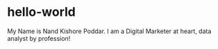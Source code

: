 # hello-world

My Name is Nand Kishore Poddar. I am a Digital Marketer at heart, data analyst by profession!
